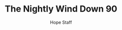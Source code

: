 ---
image: /assets/img/nwd/90_nwd_1corinthians_13_13_nlt.png
title: The Nightly Wind Down 90
number: 90
categories:
  - The Nightly Wind Down
author: Hope Staff
notes: The Nightly Wind Down 90
embed: >-
  EMBED_GOES_HERE
transcript: >-
  SOME LINES OF TEXT START HERE
---